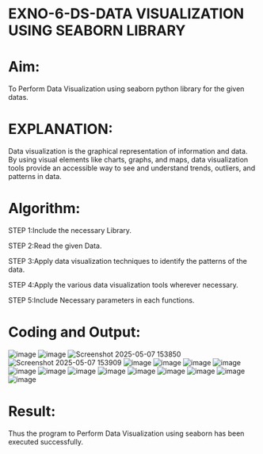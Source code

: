 # EXNO-6-DS-DATA VISUALIZATION USING SEABORN LIBRARY

# Aim:
  To Perform Data Visualization using seaborn python library for the given datas.

# EXPLANATION:
Data visualization is the graphical representation of information and data. By using visual elements like charts, graphs, and maps, data visualization tools provide an accessible way to see and understand trends, outliers, and patterns in data.

# Algorithm:
STEP 1:Include the necessary Library.

STEP 2:Read the given Data.

STEP 3:Apply data visualization techniques to identify the patterns of the data.

STEP 4:Apply the various data visualization tools wherever necessary.

STEP 5:Include Necessary parameters in each functions.

# Coding and Output:
![image](https://github.com/user-attachments/assets/0278c7a8-e8de-4281-aa2b-804087d0fc62)
![image](https://github.com/user-attachments/assets/8d7a131e-46cf-4de5-82dc-0c3ca4667a09)
![Screenshot 2025-05-07 153850](https://github.com/user-attachments/assets/ee84aca7-5d17-40ed-a32a-ef5e32560b43)
![Screenshot 2025-05-07 153909](https://github.com/user-attachments/assets/1e25a4d9-9bda-49ea-aeba-041f0302b012)
![image](https://github.com/user-attachments/assets/fa133e88-b01f-4191-a7b0-9522f358703a)
![image](https://github.com/user-attachments/assets/44c72837-aa3a-4483-a97f-bbfbe8985c14)
![image](https://github.com/user-attachments/assets/7205ddbf-d99f-4171-881a-f9250bb14747)
![image](https://github.com/user-attachments/assets/665647fb-bf9e-43ed-b9a6-29e8428ea925)
![image](https://github.com/user-attachments/assets/b1f6f3d8-1149-494e-8a01-415022916fcb)
![image](https://github.com/user-attachments/assets/509d9e66-9cc7-4965-b2b7-ab3dbc6ae5c5)
![image](https://github.com/user-attachments/assets/c2f10390-d3df-471e-bea8-981dd869f5f9)
![image](https://github.com/user-attachments/assets/d4b2aedc-33ea-4efe-b91f-99c219757f20)
![image](https://github.com/user-attachments/assets/2ade5abf-bf1c-4b68-9f1c-e274a8efb5ec)
![image](https://github.com/user-attachments/assets/1948dd1a-982d-41b8-9d75-10b68f16406e)
![image](https://github.com/user-attachments/assets/b3b64282-2861-4509-b766-c13bd1059504)
![image](https://github.com/user-attachments/assets/e3768341-07f8-414b-910b-7dd35fc47381)
![image](https://github.com/user-attachments/assets/22075ff1-9f8c-4aef-a521-70a275d0c32e)



# Result:
Thus the program to Perform Data Visualization using seaborn has been executed successfully.
